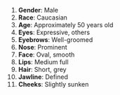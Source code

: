 1. **Gender**: Male
2. **Race**: Caucasian
3. **Age**: Approximately 50 years old
4. **Eyes**: Expressive, others
5. **Eyebrows**: Well-groomed
6. **Nose**: Prominent
7. **Face**: Oval, smooth
8. **Lips**: Medium full
9. **Hair**: Short, grey
10. **Jawline**: Defined
11. **Cheeks**: Slightly sunken